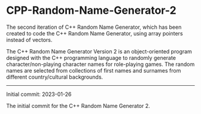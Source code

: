# CPP-Random-Name-Generator-2
The second iteration of C++ Random Name Generator, which has been created to code the C++ Random Name Generator, using array pointers instead of vectors. 

The C++ Random Name Generator Version 2 is an object-oriented program designed with the C++ programming language to randomly generate character/non-playing character names for role-playing games. The random names are selected from collections of first names and surnames from different country/cultural backgrounds.

----------------

Initial commit: 2023-01-26

The initial commit for the C++ Random Name Generator 2.
